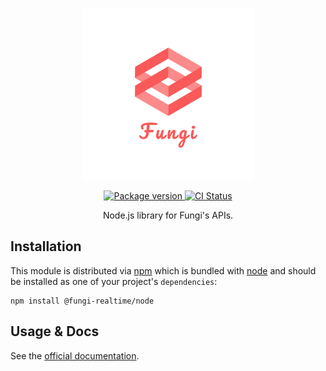 <p align="center">
  <img src="media/logo_transparent.png" width="275" alt="Fungi logo" />
</p>

<p align="center">
  <a href="https://www.npmjs.com/package/@fungi-realtime/node" target="_blank">
    <img src="https://img.shields.io/npm/v/@fungi-realtime/node" alt="Package version" />
  </a>

  <a href="https://github.com/FungiRealtime/fungi-js/actions/workflows/main.yml">
    <img src="https://github.com/FungiRealtime/fungi-js/actions/workflows/main.yml/badge.svg" alt="CI Status" />
  </a>
</p>

<p align="center">Node.js library for Fungi's APIs.</p>

## Installation

This module is distributed via [npm](https://npmjs.com/) which is bundled with [node](https://nodejs.org/) and should be installed as one of your project's `dependencies`:

```
npm install @fungi-realtime/node
```

## Usage & Docs

See the [official documentation](https://fungirealti.me/docs/node).

